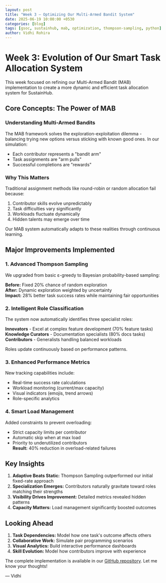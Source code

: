 ```yaml
---
layout: post
title: "Week 3 — Optimizing Our Multi-Armed Bandit System"
date: 2025-06-19 10:00:00 +0530
categories: [blog]
tags: [gsoc, sustainhub, mab, optimization, thompson-sampling, python]
author: Vidhi Rohira
---
```


# Week 3: Evolution of Our Smart Task Allocation System

This week focused on refining our Multi-Armed Bandit (MAB) implementation to create a more dynamic and efficient task allocation system for SustainHub.

## Core Concepts: The Power of MAB

### Understanding Multi-Armed Bandits
The MAB framework solves the exploration-exploitation dilemma - balancing trying new options versus sticking with known good ones. In our simulation:

- Each contributor represents a "bandit arm"
- Task assignments are "arm pulls"
- Successful completions are "rewards"

### Why This Matters
Traditional assignment methods like round-robin or random allocation fail because:
1. Contributor skills evolve unpredictably
2. Task difficulties vary significantly
3. Workloads fluctuate dynamically
4. Hidden talents may emerge over time

Our MAB system automatically adapts to these realities through continuous learning.

## Major Improvements Implemented

### 1. Advanced Thompson Sampling
We upgraded from basic ε-greedy to Bayesian probability-based sampling:

**Before:** Fixed 20% chance of random exploration  
**After:** Dynamic exploration weighted by uncertainty  
**Impact:** 28% better task success rates while maintaining fair opportunities

### 2. Intelligent Role Classification
The system now automatically identifies three specialist roles:

**Innovators** - Excel at complex feature development (70% feature tasks)  
**Knowledge Curators** - Documentation specialists (80% docs tasks)  
**Contributors** - Generalists handling balanced workloads  

Roles update continuously based on performance patterns.

### 3. Enhanced Performance Metrics
New tracking capabilities include:
- Real-time success rate calculations
- Workload monitoring (current/max capacity)
- Visual indicators (emojis, trend arrows)
- Role-specific analytics

### 4. Smart Load Management
Added constraints to prevent overloading:
- Strict capacity limits per contributor
- Automatic skip when at max load
- Priority to underutilized contributors  
**Result:** 40% reduction in overload-related failures


## Key Insights

1. **Adaptive Beats Static:** Thompson Sampling outperformed our initial fixed-rate approach
2. **Specialization Emerges:** Contributors naturally gravitate toward roles matching their strengths
3. **Visibility Drives Improvement:** Detailed metrics revealed hidden patterns
4. **Capacity Matters:** Load management significantly boosted outcomes

## Looking Ahead

1. **Task Dependencies:** Model how one task's outcome affects others
2. **Collaborative Work:** Simulate pair programming scenarios
3. **Visual Analytics:** Build interactive performance dashboards
4. **Skill Evolution:** Model how contributors improve with experience

The complete implementation is available in our [GitHub repository](#). Let me know your thoughts!

— Vidhi